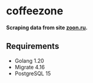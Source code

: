 # coffeezone

__Scraping data from site [zoon.ru](https://zoon.ru).__

## Requirements

- Golang 1.20
- Migrate 4.16
- PostgreSQL 15
